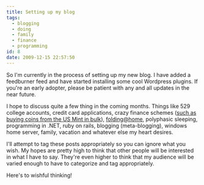 ```yaml
---
title: Setting up my blog
tags:
  - blogging
  - doing
  - family
  - finance
  - programming
id: 8
date: 2009-12-15 22:57:50
---
```


So I'm currently in the process of setting up my new blog. I have added a feedburner feed and have started installing some cool Wordpress plugins. If you're an early adopter, please be patient with any and all updates in the near future.

I hope to discuss quite a few thing in the coming months. Things like 529 college accounts, credit card applications, crazy finance schemes ([such as buying coins from the US Mint in bulk](http://online.wsj.com/article/SB126014168569179245.html)), [folding@home](http://folding.stanford.edu/), polyphasic sleeping, programming in .NET, ruby on rails, blogging (meta-blogging), windows home server, family, vacation and whatever else my heart desires.

I'll attempt to tag these posts appropriately so you can ignore what you wish. My hopes are pretty high to think that other people will be interested in what I have to say. They're even higher to think that my audience will be varied enough to have to categorize and tag appropriately.

Here's to wishful thinking!